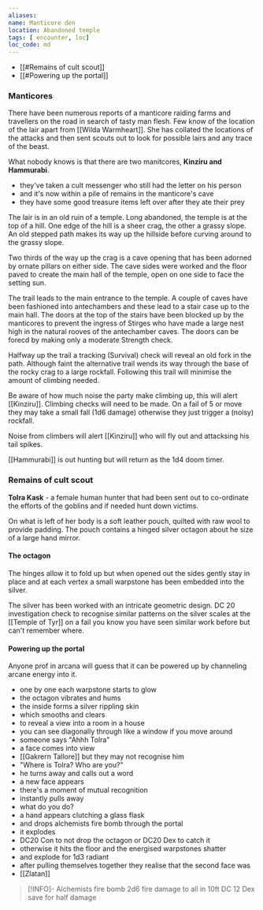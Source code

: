```yaml
---
aliases: 
name: Manticore den
location: Abandoned temple 
tags: [ encounter, loc]
loc_code: md
---
```


- [[#Remains of cult scout]]
- [[#Powering up the portal]]

### Manticores

There have been numerous reports of a manticore raiding farms and travellers on the road in search of tasty man flesh.  Few know of the location of the lair apart from [[Wilda Warmheart]].  She has collated the locations of the attacks and then sent scouts out to look for possible lairs and any trace of the beast.

What nobody knows is that there are two manitcores, **Kinziru and Hammurabi**.

- they've taken a cult messenger who still had the letter on his person
- and it's now within a pile of remains in the manticore's cave
- they have some good treasure items left over after they ate their prey

The lair is in an old ruin of a temple.  Long abandoned, the temple is at the top of a hill.  One edge of the hill is a sheer crag, the other a grassy slope.  An old stepped path makes its way up the hillside before curving around to the grassy slope.  

Two thirds of the way up the crag is a cave opening that has been adorned by ornate pillars on either side.  The cave sides were worked and the floor paved to create the main hall of the temple, open on one side to face the setting sun.

The trail leads to the main entrance to the temple.  A couple of caves have been fashioned into antechambers and these lead to a stair case up to the main hall.  The doors at the top of the stairs have been blocked up by the manticores to prevent the ingress of Stirges who have made a large nest high in the natural rooves of the antechamber caves.  The doors can be forecd by making only a moderate Strength check.

Halfway up the trail a tracking (Survival) check will reveal an old fork in the path.  Although faint the alternative trail wends its way through the base of the rocky crag to a large rockfall.  Following this trail will minimise the amount of climbing needed.

Be aware of how much noise the party make climbing up, this will alert [[Kinziru]].  Climbing checks will need to be made.  On a fail of 5 or move they may take a small fall (1d6 damage) otherwise they just trigger a (noisy) rockfall.

Noise from climbers will alert [[Kinziru]] who will fly out and attacksing his tail spikes.

[[Hammurabi]] is out hunting but will return as the 1d4 doom timer.

### Remains of cult scout

**Tolra Kask** - a female human hunter that had been sent out to co-ordinate the efforts of the goblins and if needed hunt down victims.

On what is left of her body is a soft leather pouch, quilted with raw wool to provide padding.  The pouch contains a hinged silver octagon about he size of a large hand mirror.

#### The octagon

The hinges allow it to fold up but when opened out the sides gently stay in place and at each vertex a small warpstone has been embedded into the silver.

The silver has been worked with an intricate geometric design.  DC 20 investigation check to recognise similar patterns on the silver scales at the [[Temple of Tyr]] on a fail you know you  have seen similar work before but can't remember where.

#### Powering up the portal

Anyone prof in arcana will guess that it can be powered up by channeling arcane energy into it.
- one by one each warpstone starts to glow
- the octagon vibrates and hums
- the inside forms a silver rippling skin
- which smooths and clears
- to reveal a view into a room in a house
- you can see diagonally through like a window if you move around
- someone says "Ahhh Tolra"
- a face comes into view
- [[Gakrern Tallore]] but they may not recognise him
- "Where is Tolra?  Who are you?"
- he turns away and calls out a word
- a new face appears
- there's a moment of mutual recognition
- instantly pulls away
- what do you do?
- a  hand appears clutching a glass flask
- and drops alchemists fire bomb through the portal
- it explodes
- DC20 Con to not drop the octagon or DC20 Dex to catch it
- otherwise it hits the floor and the energised warpstones shatter
- and explode for 1d3 radiant
- after pulling themselves together they realise that the second face was
- [[Zlatan]]

> [!INFO]- Alchemists fire bomb
> 2d6 fire damage to all in 10ft
> DC 12 Dex save for half damage